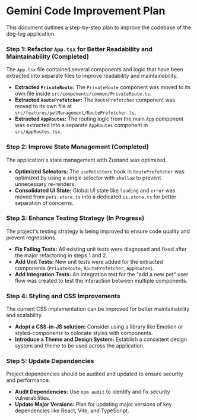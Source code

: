 # Gemini Code Improvement Plan

This document outlines a step-by-step plan to improve the codebase of the dog-log application.

### Step 1: Refactor `App.tsx` for Better Readability and Maintainability (Completed)

The `App.tsx` file contained several components and logic that have been extracted into separate files to improve
readability and maintainability.

- **Extracted `PrivateRoute`:** The `PrivateRoute` component was moved to its own file inside
  `src/components/common/PrivateRoute.ts`.
- **Extracted `RoutePrefetcher`:** The `RoutePrefetcher` component was moved to its own file at
  `src/features/petManagement/RoutePrefetcher.ts`.
- **Extracted `AppRoutes`:** The routing logic from the main `App` component was extracted into a separate `AppRoutes`
  component in `src/AppRoutes.tsx`.

### Step 2: Improve State Management (Completed)

The application's state management with Zustand was optimized.

- **Optimized Selectors:** The `usePetsStore` hook in `RoutePrefetcher` was optimized by using a single selector with
  `shallow` to prevent unnecessary re-renders.
- **Consolidated UI State:** Global UI state like `loading` and `error` was moved from `pets.store.ts` into a dedicated
  `ui.store.ts` for better separation of concerns.

### Step 3: Enhance Testing Strategy (In Progress)

The project's testing strategy is being improved to ensure code quality and prevent regressions.

- **Fix Failing Tests:** All existing unit tests were diagnosed and fixed after the major refactoring in steps 1 and 2.
- **Add Unit Tests:** New unit tests were added for the extracted components (`PrivateRoute`, `RoutePrefetcher`,
  `AppRoutes`).
- **Add Integration Tests:** An integration test for the "add a new pet" user flow was created to test the interaction
  between multiple components.

### Step 4: Styling and CSS Improvements

The current CSS implementation can be improved for better maintainability and scalability.

- **Adopt a CSS-in-JS solution:** Consider using a library like Emotion or styled-components to colocate styles with
  components.
- **Introduce a Theme and Design System:** Establish a consistent design system and theme to be used across the
  application.

### Step 5: Update Dependencies

Project dependencies should be audited and updated to ensure security and performance.

- **Audit Dependencies:** Use `npm audit` to identify and fix security vulnerabilities.
- **Update Major Versions:** Plan for updating major versions of key dependencies like React, Vite, and TypeScript.
